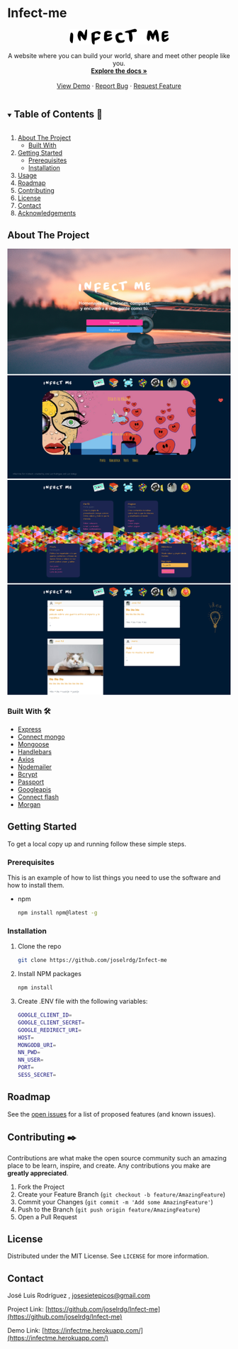 # Infect-me

<!-- PROJECT LOGO -->

<p align="center">
  <a href="https://infectme.herokuapp.com"> 
    <img src="public/images/logo.png" alt="Logo">
  </a>
  <br />

  <!-- <h3 align="center">Infect Me</h3> -->

  <p align="center">
    A website where you can build your world, share and meet other people like you.
    <br />
    <a href="https://github.com/joselrdg/Infect-me"><strong>Explore the docs »</strong></a>
    <br />
    <br />
    <a href="https://infectme.herokuapp.com/">View Demo</a>
    ·
    <a href="https://github.com/joselrdg/Infect-me/issues">Report Bug</a>
    ·
    <a href="https://github.com/joselrdg/Infect-me/issues">Request Feature</a>
  </p>
</p>



<!-- TABLE OF CONTENTS -->
<details open="open">
  <summary><h2 style="display: inline-block">Table of Contents 🚀</h2></summary>
  <ol>
    <li>
      <a href="#about-the-project">About The Project</a>
      <ul>
        <li><a href="#built-with">Built With</a></li>
      </ul>
    </li>
    <li>
      <a href="#getting-started">Getting Started</a>
      <ul>
        <li><a href="#prerequisites">Prerequisites</a></li>
        <li><a href="#installation">Installation</a></li>
      </ul>
    </li>
    <li><a href="#usage">Usage</a></li>
    <li><a href="#roadmap">Roadmap</a></li>
    <li><a href="#contributing">Contributing</a></li>
    <li><a href="#license">License</a></li>
    <li><a href="#contact">Contact</a></li>
    <li><a href="#acknowledgements">Acknowledgements</a></li>
  </ol>
</details>



<!-- ABOUT THE PROJECT -->
## About The Project
![ScreenShot Infect-me](public/screenShot/FireShot-Infect-Met.png)
![ScreenShot Infect-me](public/screenShot/pag.png)
![ScreenShot Infect-me](public/screenShot/panel.png)
![ScreenShot Infect-me](public/screenShot/Firepost.com.png)


<!-- Here's a blank template to get started:
**To avoid retyping too much info. Do a search and replace with your text editor for the following:**
`github_username`, `repo_name`, `twitter_handle`, `email`, `project_title`, `project_description` -->


### Built With 🛠️

* [Express](http://expressjs.com/)
* [Connect mongo](https://github.com/jdesboeufs/connect-mongo#readme)
* [Mongoose](https://mongoosejs.com/)
* [Handlebars](https://handlebarsjs.com/)
* [Axios](https://github.com/axios/axios)
* [Nodemailer](https://nodemailer.com/about/)
* [Bcrypt](https://github.com/kelektiv/node.bcrypt.js#readme)
* [Passport](http://www.passportjs.org/)
* [Googleapis](https://github.com/googleapis/google-api-nodejs-client#readme)
* [Connect flash](https://github.com/jaredhanson/connect-flash#readme)
* [Morgan](https://github.com/expressjs/morgan#readme)




<!-- GETTING STARTED -->
## Getting Started

To get a local copy up and running follow these simple steps.

### Prerequisites

This is an example of how to list things you need to use the software and how to install them.
* npm
  ```sh
  npm install npm@latest -g
  ```

### Installation

1. Clone the repo
   ```sh
   git clone https://github.com/joselrdg/Infect-me
   ```
2. Install NPM packages
   ```sh
   npm install
   ```
3. Create .ENV file with the following variables:
   ```sh
   GOOGLE_CLIENT_ID=
   GOOGLE_CLIENT_SECRET=
   GOOGLE_REDIRECT_URI=
   HOST=
   MONGODB_URI=
   NN_PWD=
   NN_USER=
   PORT=
   SESS_SECRET=
   ```


<!-- ROADMAP -->
## Roadmap

See the [open issues](https://github.com/joselrdg/Infect-me/issues) for a list of proposed features (and known issues).



<!-- CONTRIBUTING -->
## Contributing ✒️

Contributions are what make the open source community such an amazing place to be learn, inspire, and create. Any contributions you make are **greatly appreciated**.

1. Fork the Project
2. Create your Feature Branch (`git checkout -b feature/AmazingFeature`)
3. Commit your Changes (`git commit -m 'Add some AmazingFeature'`)
4. Push to the Branch (`git push origin feature/AmazingFeature`)
5. Open a Pull Request



<!-- LICENSE -->
## License 

Distributed under the MIT License. See `LICENSE` for more information.



<!-- CONTACT -->
## Contact

José Luis Rodríguez , [josesietepicos@gmail.com](mailto:josesietepicos@gmail.com)

Project Link: [https://github.com/joselrdg/Infect-me](https://github.com/joselrdg/Infect-me)

Demo Link: [https://infectme.herokuapp.com/](https://infectme.herokuapp.com/)


<!-- ACKNOWLEDGEMENTS -->
<!-- ## Acknowledgements

* []()
* []()
* []() -->
